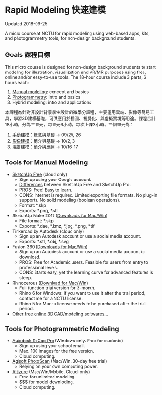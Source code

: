 # Rapid Modeling 快速建模
Updated 2018-09-25

A micro course at NCTU for rapid modeling using web-based apps, kits, and photogrammetry tools, for non-design background students.

## Goals 課程目標

This micro course is designed for non-design background students to start modeling for illustration, visualization and VR/MR purposes using free, online and/or easy-to-use tools. The 18-hour course include 3 parts, 6 hours each:

1. [Manual modeling](./Manual-Modeling.md): concept and basics
2. [Photogrammetry](./Photogrammetry.md): intro and basics
3. Hybrid modeling: intro and applications

本課程為針對非設計背景學生設計的微學分課程，主要運用雲端、影像等簡易工具，學習3D建模基礎，可供應用於插圖、視覺化、與虛擬實境等用途。課程合計18小時，分為三單元，每單元6小時，每次上課3小時。三個單元為：

1. [手動建模](./Manual-Modeling.md)：概念與基礎 &rarr; 09/25, 26
2. [影像建模](./Photogrammetry.md)：簡介與基礎 &rarr; 10/2, 3
3. 混搭建模：簡介與應用 &rarr; 10/16, 17

## Tools for Manual Modeling

* [SketchUp Free](https://app.sketchup.com) (cloud only)
  * Sign up using your Google account.
  * [Differences](https://help.sketchup.com/en/sketchup/sketchup) between SketchUp Free and SketchUp Pro.
  * PROS: Free! Easy to learn.
  * CONS: Internet is required. Limited exporting file formats. No plug-in supports. No solid modeling (boolean operations).
  * Format: \*.skp
  * Exports: \*.png, \*.stl 
* SketchUp Make 2017 ([Downloads for Mac/Win](https://www.sketchup.com/download/all))
  * File format: \*.skp
  * Exports: \*.dae, \*.kmz, \*.jpg, \*.png, \*.tif
* [Tinkercad](https://www.tinkercad.com/) by Autodesk (cloud only)
  * Sign up an Autodesk account or use a social media account.
  * Exports: \*.stl, \*.obj, \*.svg
* Fusion 360 ([Downloads for Mac/Win](https://www.autodesk.com/education/free-software/featured))
  * Sign up an Autodesk account or use a social media account to download.
  * PROS: Free for Academic users. Feasible for users from entry to professional levels.
  * CONS: Starts easy, yet the learning curve for advanced features is steep.
* Rhinocerous ([Download for Mac/Win](https://www.rhino3d.com/tw/download))
  * Full function trial version for 3-month.
  * Rhino 6 for Windows: if you want to use it after the trial period, contact me for a NCTU license.
  * Rhino 5 for Mac: a license needs to be purchased after the trial period.
* [Other free online 3D CAD/modeling softwares...](https://all3dp.com/1/best-free-online-cad-software/)

## Tools for Photogrammetric Modeling

* [Autodesk ReCap Pro](https://www.autodesk.com/education/free-software/recap-pro) (Windows only. Free for students)
  * Sign up using your school email.
  * Max. 100 images for the free version.
  * Cloud computing.
* [Agisoft PhotoScan](http://www.agisoft.com) (Mac/Win. 30-day free trial)
  * Relying on your own computing power.
* [Altizure](https://www.altizure.com) (Mac/Win/Mobile. Cloud-only)
  * Free for unlimited modeling.
  * $$$ for model downloding.
  * Cloud computing.
